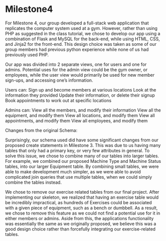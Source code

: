 # Milestone4
For Milestone 4, our group developed a full-stack web application that replicates the computer system used at a gym. However, rather than using PHP as suggested in the class tutorial, we chose to develop our app using a combination of Flask and MySQL for the back-end, while using HTML, CSS, and Jinja2 for the front-end. This design choice was taken as some of our group members had previous python experience while none of us had previously used PHP.

Our app was divided into 2 separate views, one for users and one for admins. Potential uses for the admin view could be the gym owner, or employees, while the user view would primarily be used for new member sign-ups, and accessing one’s information.

Users can:
Sign up and become members at various locations
Look at the information they provided
Update their information, or delete their signup
Book appointments to work out at specific locations

Admins can:
View all the members, and modify their information
View all the equipment, and modify them
View all locations, and modify them
View all appointments, and modify them
View all employees, and modify them

Changes from the original Schema:

Surprisingly, our schema used did have some significant changes from our proposed create statements in Milestone 3. This was due to us having many tables that only had a primary key, or very few attributes in general. To solve this issue, we chose to combine many of our tables into larger tables. For example, we combined our proposed Machine Type and Machine Status tables, into our larger Equipment table. By combining small tables, we were able to make development much simpler, as we were able to avoid complicated join queries that use multiple tables, when we could simply combine the tables instead. 

We chose to remove our exercise related tables from our final project. After implementing our skeleton, we realized that having an exercise table would be incredibly impractical, as hundreds of Exercises could be associated with a given piece of equipment, such as a bench or dumbbell. As a result, we chose to remove this feature as we could not find a potential use for it in either members or admins. Aside from this, the applications functionality was essentially the same as we originally proposed, we believe this was a good design choice rather than forcefully integrating our exercise-related tables.
	

